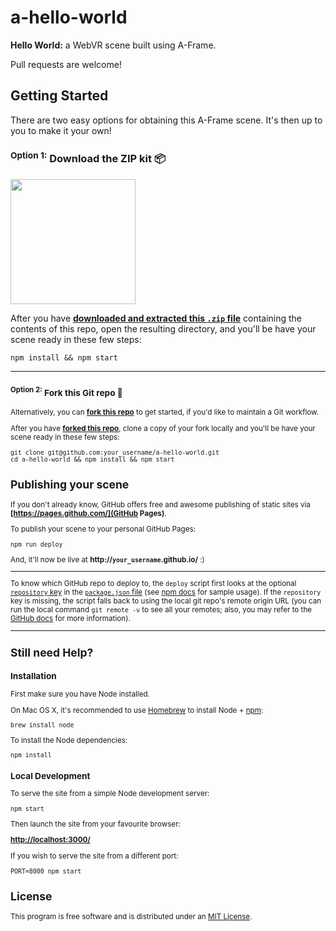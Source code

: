 # a-hello-world

__Hello World:__ a WebVR scene built using A-Frame.

Pull requests are welcome!


## Getting Started

There are two easy options for obtaining this A-Frame scene. It's then up to you to make it your own!

### <sup>Option 1:</sup> Download the ZIP kit 📦

[<img src="http://i.imgur.com/UVPZoM0.png" width="200">](https://github.com/aframevr/a-hello-world/archive/master.zip)

After you have __[downloaded and extracted this `.zip` file](https://github.com/aframevr/a-hello-world/archive/master.zip)__ containing the contents of this repo, open the resulting directory, and you'll be have your scene ready in these few steps:

    npm install && npm start

<hr>

### <small><sup>Option 2:</sup> Fork this Git repo 🍴

Alternatively, you can __[fork this repo](https://github.com/aframevr/a-hello-world/fork)__ to get started, if you'd like to maintain a Git workflow.

After you have __[forked this repo](https://github.com/aframevr/a-hello-world/fork)__, clone a copy of your fork locally and you'll be have your scene ready in these few steps:

    git clone git@github.com:your_username/a-hello-world.git
    cd a-hello-world && npm install && npm start

## Publishing your scene

If you don't already know, GitHub offers free and awesome publishing of static sites via __[https://pages.github.com/](GitHub Pages)__.

To publish your scene to your personal GitHub Pages:

    npm run deploy

And, it'll now be live at __http://`your_username`.github.io/__ :)

<hr>

To know which GitHub repo to deploy to, the `deploy` script first looks at the optional [`repository` key](https://docs.npmjs.com/files/package.json#repository) in the [`package.json` file](package.json) (see [npm docs](https://docs.npmjs.com/files/package.json#repository) for sample usage). If the `repository` key is missing, the script falls back to using the local git repo's remote origin URL (you can run the local command `git remote -v` to see all your remotes; also, you may refer to the [GitHub docs](https://help.github.com/articles/about-remote-repositories/) for more information).

<hr>

## Still need Help?

### Installation

First make sure you have Node installed.

On Mac OS X, it's recommended to use [Homebrew](http://brew.sh/) to install Node + [npm](https://www.npmjs.com):

    brew install node

To install the Node dependencies:

    npm install


### Local Development

To serve the site from a simple Node development server:

    npm start

Then launch the site from your favourite browser:

[__http://localhost:3000/__](http://localhost:3000/)

If you wish to serve the site from a different port:

    PORT=8000 npm start


## License

This program is free software and is distributed under an [MIT License](LICENSE).
